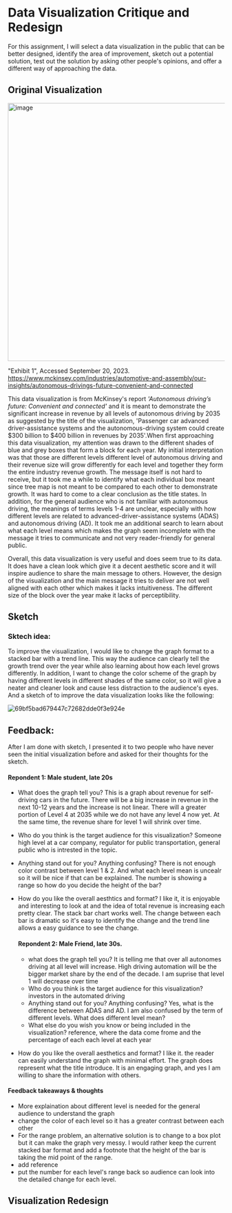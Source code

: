 # Data Visualization Critique and Redesign 
For this assignment, I will select a data visualization in the public that can be better designed, identify the area of improvement, sketch out a potential solution, test out the solution by asking other people's opinions, and offer a different way of approaching the data. 


## Original Visualization 
<img width="599" alt="image" src="https://github.com/YLtryingcode/Yilin-Lyu-portfolio/assets/122923571/56a505f5-bf1f-4433-b140-d66b1694ed95">




"Exhibit 1", Accessed September 20, 2023. https://www.mckinsey.com/industries/automotive-and-assembly/our-insights/autonomous-drivings-future-convenient-and-connected

This data visualization is from McKinsey's report *'Autonomous driving’s future: Convenient and connected'*  and it is meant to demonstrate the significant increase in revenue by all levels of autonomous driving by 2035 as suggested by the title of the visualization, 'Passenger car advanced driver-assistance systems and the autonomous-driving system could create $300 billion to $400 billion in revenues by 2035'.When first approaching this data visualization, my attention was drawn to the different shades of blue and grey boxes that form a block for each year. My initial interpretation was that those are different levels different level of autonomous driving and their revenue size will grow differently for each level and together they form the entire industry revenue growth. The message itself is not hard to receive, but it took me a while to identify what each individual box meant since tree map is not meant to be compared to each other to demonstrate growth. It was hard to come to a clear conclusion as the title states. In addition, for the general audience who is not familiar with autonomous driving, the meanings of terms levels 1-4 are unclear, especially with how different levels are related to advanced-driver-assistance systems (ADAS) and autonomous driving (AD). It took me an additional search to learn about what each level means which makes the graph seem incomplete with the message it tries to communicate and not very reader-friendly for general public. 

Overall, this data visualization is very useful and does seem true to its data. It does have a clean look which give it a decent aesthetic score and it will inspire audience to share the main message to others. However, the design of the visualization and the main message it tries to deliver are not well aligned with each other which makes it lacks intuitiveness. The different size of the block over the year make it lacks of perceptibility. 

## Sketch 

### Sktech idea:
To improve the visualization, I would like to change the graph format to a stacked bar with a trend line. This way the audience can clearly tell the growth trend over the year while also learning about how each level grows differently. In addition, I want to change the color scheme of the graph by having different levels in different shades of the same color, so it will give a neater and cleaner look and cause less distraction to the audience's eyes. And a sketch of to improve the data visualization looks like the following: 

![69bf5bad679447c72682dde0f3e924e](https://github.com/YLtryingcode/Yilin-Lyu-portfolio/assets/122923571/50b5ee3f-e203-4676-b2c3-170a6a606fbf)



## Feedback: 
After I am done with sketch, I presented it to two people who have never seen the initial visualization before and asked for their thoughts for the sketch. 

#### Repondent 1: Male student, late 20s 
- What does the graph tell you?
  This is a graph about revenue for self-driving cars in the future. There will be a big increase in revenue in the next 10-12 years and the increase is not linear. There will a greater portion of Level 4 at 2035 while we do not have any level 4 now yet. At the same time, the revenue share for level 1 will shrink over time. 
- Who do you think is the target audience for this visualization?
  Someone high level at a car company, regulator for public transportation, general public who is intrested in the topic.
- Anything stand out for you? Anything confusing?
  There is not enough color contrast between level 1 & 2. And what each level mean is uncealr so it will be nice if that can be explained. The number is showing a range so how do you decide the height of the bar? 
- How do you like the overall aesthtics and format?
  I like it, it is enjoyable and interesting to look at and the idea of total revenue is increasing each pretty clear. The stack bar chart works well. The change between each bar is dramatic so it's easy to identify the change and the trend line allows a easy guidance to see the change.


  #### Repondent 2: Male Friend, late 30s.
  - what does the graph tell you?
    It is telling me that over all autonomes driving at all level will increase.  High driving automation will be the bigger market share by the end of the decade. I am suprise that level 1 will decrease over time
  - Who do you think is the target audience for this visualization?
  investors in the automated driving 
  - Anything stand out for you? Anything confusing?
   Yes, what is the difference between ADAS and AD. I am also confused by the term of different levels. What does different level mean?
  - What else do you wish you know or being included in the visualization?
   reference, where the data come frome and the percentage of each each level at each year 
 - How do you like the overall aesthetics and format?
    I like it. the reader can easily understand the graph with minimal effort. The graph does represent what the title introduce. It is an engaging graph, and yes I am willing to share the information with others.

#### Feedback takeaways & thoughts
- More explaination about different level is needed for the general audience to understand the graph
- change the color of each level so it has a greater contrast between each other
- For the range problem, an alternative solution is to change to a box plot but it can make the graph very messy. I would rather keep the current stacked bar format and add a footnote that the height of the bar is taking the mid point of the range.
- add reference 
- put the number for each level's range back so audience can look into the detailed change for each level.  

##  Visualization Redesign 

